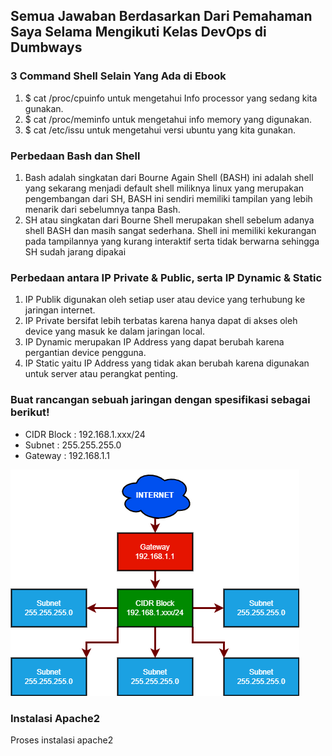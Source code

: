 ## Semua Jawaban Berdasarkan Dari Pemahaman Saya Selama Mengikuti Kelas DevOps di Dumbways

### 3 Command Shell Selain Yang Ada di Ebook
1. $ cat /proc/cpuinfo untuk mengetahui Info processor yang sedang kita gunakan. 
3. $ cat /proc/meminfo untuk mengetahui info memory yang digunakan.
4. $ cat /etc/issu untuk mengetahui versi ubuntu yang kita gunakan.

### Perbedaan Bash dan Shell
1. Bash adalah singkatan dari Bourne Again Shell (BASH) ini adalah shell yang sekarang menjadi default shell miliknya linux yang merupakan pengembangan dari SH, 
   BASH ini sendiri memiliki tampilan yang lebih menarik dari sebelumnya tanpa Bash.
3. SH atau singkatan dari Bourne Shell merupakan shell sebelum adanya shell BASH dan masih sangat sederhana. Shell ini memiliki kekurangan pada tampilannya 
   yang kurang interaktif serta tidak berwarna sehingga SH sudah jarang dipakai

### Perbedaan antara IP Private & Public, serta IP Dynamic & Static
1. IP Publik digunakan oleh setiap user atau device yang terhubung ke jaringan internet.
2. IP Private bersifat lebih terbatas karena hanya dapat di akses oleh device yang masuk ke dalam jaringan local.
3. IP Dynamic merupakan IP Address yang dapat berubah karena pergantian device pengguna.
4. IP Static yaitu IP Address yang tidak akan berubah karena digunakan untuk server atau perangkat penting.

### Buat rancangan sebuah jaringan dengan spesifikasi sebagai berikut!
- CIDR Block : 192.168.1.xxx/24
- Subnet : 255.255.255.0
- Gateway : 192.168.1.1

![alt text](https://github.com/MuhSatriyo/devops17-dumbways--Muhammad-Satriyo-Yuwono-/blob/main/First%20Week/Image/Rancangan%20Sebuah%20Jaringan.png?raw=true)

### Instalasi Apache2
Proses instalasi apache2
